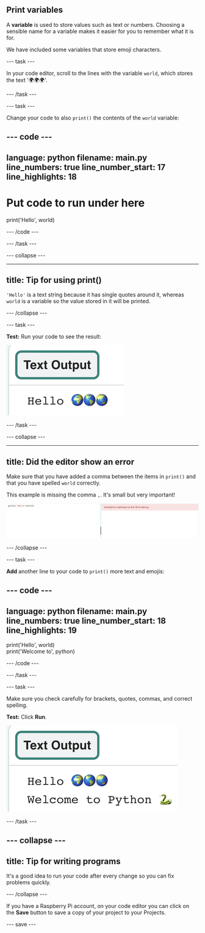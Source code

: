 ## Print variables

A **variable** is used to store values such as text or numbers. Choosing a sensible name for a variable makes it easier for you to remember what it is for.

We have included some variables that store emoji characters.

--- task ---

In your code editor, scroll to the lines with the  variable `world`, which stores the text '🌍🌍🌍'.

--- /task --- 

--- task ---
 
Change your code to also `print()` the contents of the `world` variable:

--- code ---
---
language: python
filename: main.py
line_numbers: true
line_number_start: 17
line_highlights: 18
---

# Put code to run under here    
print('Hello', world) 

--- /code ---

--- /task ---

--- collapse ---

---
title: Tip for using print()
---

`'Hello'` is a text string because it has single quotes around it, whereas `world` is a variable so the value stored in it will be printed. 

--- /collapse ---

--- task ---

**Test:** Run your code to see the result:

![The updated line of code in the code area with the word 'Hello' followed by three world emojis showing in the output area.](images/run_hello_world.png)

--- /task ---

--- collapse ---

---
title: Did the editor show an error
---
Make sure that you have added a comma between the items in `print()` and that you have spelled `world` correctly.

This example is missing the comma `,`. It's small but very important!

![The code editor with missing single quotes and error 'SyntaxError: bad input on line 18 in main.py' displayed.](images/comma_error.png) 


--- /collapse ---

--- task ---

**Add** another line to your code to `print()` more text and emojis:

--- code ---
---
language: python
filename: main.py
line_numbers: true
line_number_start: 18
line_highlights: 19
---

print('Hello', world)    
print('Welcome to', python) 

--- /code ---

--- /task ---

--- task ---

Make sure you check carefully for brackets, quotes, commas, and correct spelling.

**Test:** Click **Run**. 

![The additional line of code in the code editor with the word 'Hello' followed by three world emojis and the words 'Welcome to' followed by an emoji snake and keyboard showing in the output area.](images/run_multiple.png)

--- /task ---

--- collapse ---
---
title: Tip for writing programs
---

It's a good idea to run your code after every change so you can fix problems quickly.

--- /collapse ---

If you have a Raspberry Pi account, on your code editor you can click on the **Save** button to save a copy of your project to your Projects.

--- save ---

